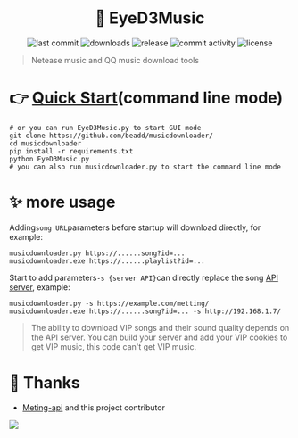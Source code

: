 <h1 align="center">🎵 EyeD3Music</h1>

<p  align="center">
<img src="https://img.shields.io/github/last-commit/beadd/musicdownloader.svg?style=flat" alt="last commit">
<img src="https://img.shields.io/github/downloads/beadd/musicdownloader/total?style=flat" alt="downloads">
<img src="https://img.shields.io/github/v/release/beadd/musicdownloader?style=flat" alt="release">
<img src="https://img.shields.io/github/commit-activity/y/beadd/musicdownloader?style=flat" alt="commit activity">
<img src="https://img.shields.io/badge/license-MIT-blue.svg?longCache=true&style=flat" alt="license">
</p>

> Netease music and QQ music download tools

# 👉 [Quick Start](https://github.com/Beadd/MusicDownloader/releases)(command line mode)

```
# or you can run EyeD3Music.py to start GUI mode
git clone https://github.com/beadd/musicdownloader/
cd musicdownloader
pip install -r requirements.txt
python EyeD3Music.py
# you can also run musicdownloader.py to start the command line mode
```

# ✨ more usage
Adding``` song URL ```parameters before startup will download directly, for example:

```
musicdownloader.py https://......song?id=...
musicdownloader.exe https://......playlist?id=...
```

Start to add parameters``` -s {server API} ```can directly replace the song [API server](https://github.com/injahow/meting-api), example:

```
musicdownloader.py -s https://example.com/metting/
musicdownloader.exe https://......song?id=... -s http://192.168.1.7/
```

> The ability to download VIP songs and their sound quality depends on the API server.
> You can build your server and add your VIP cookies to get VIP music, this code can't get VIP music.

# 🍰 Thanks
- [Meting-api](https://github.com/injahow/meting-api) and this project contributor
<a href="https://github.com/beadd/musicdownloader/graphs/contributors">
  <img src="https://contrib.rocks/image?repo=beadd/musicdownloader" />
</a>
